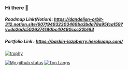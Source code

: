 ### Hi there 👋

##### Roadmap Link(Notion): https://dandelion-orbit-312.notion.site/607f94932303469ba3bda78a95fca159?v=da2adc5026374180bc40480ccc22b163
##### Portfolio Link : https://baskin-lazpberry.herokuapp.com/
[![trophy](https://github-profile-trophy.vercel.app/?username=Baskin-Lazpberry&theme=chalk&row=2&column=4)](https://github.com/ryo-ma/github-profile-trophy)


[![My github status](https://github-readme-stats.vercel.app/api?username=Baskin-Lazpberry&show_icons=true&hide_border=true)](https://github.com/Baskin-Lazpberry)
[![Top Langs](https://github-readme-stats.vercel.app/api/top-langs/?username=Baskin-Lazpberry&hide_border=true&layout=compact)](https://github.com/Baskin-Lazpberry)
<!--
**Baskin-Lazpberry/Baskin-Lazpberry** is a ✨ _special_ ✨ repository because its `README.md` (this file) appears on your GitHub profile.

Here are some ideas to get you started:

- 🔭 I’m currently working on ...
- 🌱 I’m currently learning ...
- 👯 I’m looking to collaborate on ...
- 🤔 I’m looking for help with ...
- 💬 Ask me about ...
- 📫 How to reach me: ...
- 😄 Pronouns: ...
- ⚡ Fun fact: ...
-->
